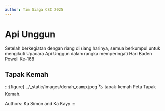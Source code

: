 ```yaml
---
author: Tim Siaga CSC 2025
---
```

# Api Unggun
Setelah berkegiatan dengan riang di siang harinya, semua berkumpul untuk mengikuti Upacara Api Unggun dalam rangka memperingati Hari Baden Powell Ke-168


## Tapak Kemah
:::{figure} ../_static/images/denah_camp.jpeg
:label: tapak-kemah
Peta Tapak Kemah.

Authors: Ka Simon and Ka Kayy
:::
